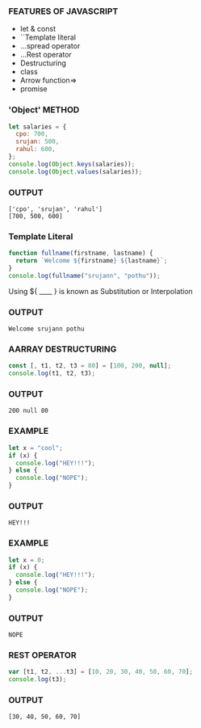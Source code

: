 ### FEATURES OF JAVASCRIPT

- let & const
- ``Template literal
- ...spread operator
- ...Rest operator
- Destructuring
- class
- Arrow function=>
- promise

### 'Object' METHOD

```js
let salaries = {
  cpo: 700,
  srujan: 500,
  rahul: 600,
};
console.log(Object.keys(salaries));
console.log(Object.values(salaries));
```

### OUTPUT

```
['cpo', 'srujan', 'rahul']
[700, 500, 600]
```

### Template Literal

```js
function fullname(firstname, lastname) {
  return `Welcome ${firstname} ${lastname}`;
}
console.log(fullname("srujann", "pothu"));
```

Using ${ \_\_\_\_ } is known as Substitution or Interpolation

### OUTPUT

```
Welcome srujann pothu
```

### AARRAY DESTRUCTURING

```js
const [, t1, t2, t3 = 80] = [100, 200, null];
console.log(t1, t2, t3);
```

### OUTPUT

```
200 null 80
```

### EXAMPLE

```js
let x = "cool";
if (x) {
  console.log("HEY!!!");
} else {
  console.log("NOPE");
}
```

### OUTPUT

```
HEY!!!
```

### EXAMPLE

```js
let x = 0;
if (x) {
  console.log("HEY!!!");
} else {
  console.log("NOPE");
}
```

### OUTPUT

```
NOPE
```

### REST OPERATOR

```js
var [t1, t2, ...t3] = [10, 20, 30, 40, 50, 60, 70];
console.log(t3);
```

### OUTPUT

```
[30, 40, 50, 60, 70]
```
